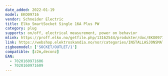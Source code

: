 ```yaml
---
date_added: 2022-01-19
model: EKO09716
vendor: Schneider Electric
title: Elko SmartSocket Single 16A Plus PW
category: plug
supports: on/off, electrical measurement, power on behavior
mlink: https://proff.elko.no/getfile.php/13162544/produkter/doc/EKO09716/Datasheet4540088.pdf
link: https://webshop.elektroskandia.no/nor/categories/INSTALLASJONSMATERIELL/Stikkontakter%2C-st%C3%B8psler%2C-ladestasjon/Stikkontakter/Stikkontakt/SmartStikk-enkel-16A-Plus-PH/p/4540088
zigbeemodel: ['SOCKET/OUTLET/1']
compatible: [z2m,deconz] 
EAN: 
  - 7020160971606
  - 7020160971609
---
```


